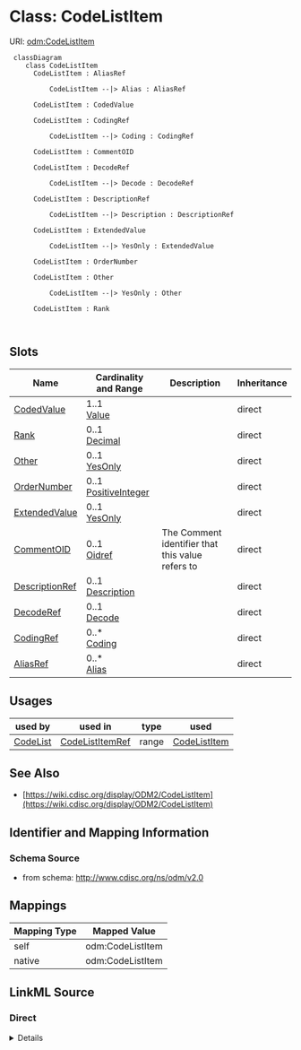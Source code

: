 # Class: CodeListItem



URI: [odm:CodeListItem](http://www.cdisc.org/ns/odm/v2.0/CodeListItem)



```mermaid
 classDiagram
    class CodeListItem
      CodeListItem : AliasRef
        
          CodeListItem --|> Alias : AliasRef
        
      CodeListItem : CodedValue
        
      CodeListItem : CodingRef
        
          CodeListItem --|> Coding : CodingRef
        
      CodeListItem : CommentOID
        
      CodeListItem : DecodeRef
        
          CodeListItem --|> Decode : DecodeRef
        
      CodeListItem : DescriptionRef
        
          CodeListItem --|> Description : DescriptionRef
        
      CodeListItem : ExtendedValue
        
          CodeListItem --|> YesOnly : ExtendedValue
        
      CodeListItem : OrderNumber
        
      CodeListItem : Other
        
          CodeListItem --|> YesOnly : Other
        
      CodeListItem : Rank
        
      
```




<!-- no inheritance hierarchy -->


## Slots

| Name | Cardinality and Range | Description | Inheritance |
| ---  | --- | --- | --- |
| [CodedValue](CodedValue.md) | 1..1 <br/> [Value](Value.md) |  | direct |
| [Rank](Rank.md) | 0..1 <br/> [Decimal](Decimal.md) |  | direct |
| [Other](Other.md) | 0..1 <br/> [YesOnly](YesOnly.md) |  | direct |
| [OrderNumber](OrderNumber.md) | 0..1 <br/> [PositiveInteger](PositiveInteger.md) |  | direct |
| [ExtendedValue](ExtendedValue.md) | 0..1 <br/> [YesOnly](YesOnly.md) |  | direct |
| [CommentOID](CommentOID.md) | 0..1 <br/> [Oidref](Oidref.md) | The Comment identifier that this value refers to | direct |
| [DescriptionRef](DescriptionRef.md) | 0..1 <br/> [Description](Description.md) |  | direct |
| [DecodeRef](DecodeRef.md) | 0..1 <br/> [Decode](Decode.md) |  | direct |
| [CodingRef](CodingRef.md) | 0..* <br/> [Coding](Coding.md) |  | direct |
| [AliasRef](AliasRef.md) | 0..* <br/> [Alias](Alias.md) |  | direct |





## Usages

| used by | used in | type | used |
| ---  | --- | --- | --- |
| [CodeList](CodeList.md) | [CodeListItemRef](CodeListItemRef.md) | range | [CodeListItem](CodeListItem.md) |






## See Also

* [https://wiki.cdisc.org/display/ODM2/CodeListItem](https://wiki.cdisc.org/display/ODM2/CodeListItem)

## Identifier and Mapping Information







### Schema Source


* from schema: http://www.cdisc.org/ns/odm/v2.0





## Mappings

| Mapping Type | Mapped Value |
| ---  | ---  |
| self | odm:CodeListItem |
| native | odm:CodeListItem |





## LinkML Source

<!-- TODO: investigate https://stackoverflow.com/questions/37606292/how-to-create-tabbed-code-blocks-in-mkdocs-or-sphinx -->

### Direct

<details>
```yaml
name: CodeListItem
from_schema: http://www.cdisc.org/ns/odm/v2.0
see_also:
- https://wiki.cdisc.org/display/ODM2/CodeListItem
slots:
- CodedValue
- Rank
- Other
- OrderNumber
- ExtendedValue
- CommentOID
- DescriptionRef
- DecodeRef
- CodingRef
- AliasRef
slot_usage:
  CodedValue:
    name: CodedValue
    domain_of:
    - CodeListItem
    range: value
    required: true
  Rank:
    name: Rank
    domain_of:
    - CodeListItem
    range: decimal
  Other:
    name: Other
    domain_of:
    - ItemRef
    - CodeListItem
    range: YesOnly
  OrderNumber:
    name: OrderNumber
    domain_of:
    - StudyEventGroupRef
    - StudyEventRef
    - ItemGroupRef
    - ItemRef
    - CodeListItem
    - Parameter
    - ReturnValue
    - StudyEndPointRef
    range: positiveInteger
  ExtendedValue:
    name: ExtendedValue
    domain_of:
    - CodeListItem
    range: YesOnly
  CommentOID:
    name: CommentOID
    domain_of:
    - MetaDataVersion
    - Standard
    - WhereClauseDef
    - StudyEventGroupDef
    - StudyEventDef
    - ItemGroupDef
    - ItemDef
    - CodeList
    - CodeListItem
    - MethodDef
    - ConditionDef
    - Coding
    range: oidref
  DescriptionRef:
    name: DescriptionRef
    domain_of:
    - Study
    - MetaDataVersion
    - ValueListDef
    - StudyEventGroupRef
    - StudyEventGroupDef
    - StudyEventDef
    - ItemGroupDef
    - Origin
    - ItemDef
    - CodeList
    - CodeListItem
    - MethodDef
    - ConditionDef
    - CommentDef
    - Protocol
    - StudyStructure
    - TrialPhase
    - StudyIndication
    - StudyIntervention
    - StudyObjective
    - StudyEndPoint
    - StudyTargetPopulation
    - StudyEstimand
    - IntercurrentEvent
    - SummaryMeasure
    - Arm
    - Epoch
    - TransitionTimingConstraint
    - AbsoluteTimingConstraint
    - RelativeTimingConstraint
    - DurationTimingConstraint
    - WorkflowDef
    - Criterion
    - ExceptionEvent
    - Organization
    - Location
    - ODMFileMetadata
    range: Description
    maximum_cardinality: 1
  DecodeRef:
    name: DecodeRef
    domain_of:
    - CodeListItem
    range: Decode
    maximum_cardinality: 1
  CodingRef:
    name: CodingRef
    multivalued: true
    domain_of:
    - StudyEventGroupDef
    - StudyEventDef
    - ItemGroupDef
    - Origin
    - SourceItems
    - SourceItem
    - ItemDef
    - CodeList
    - CodeListItem
    - StudyIndication
    - StudyIntervention
    - StudyTargetPopulation
    - StudyParameter
    - ParameterValue
    - Criterion
    - Annotation
    range: Coding
    inlined: true
    inlined_as_list: true
  AliasRef:
    name: AliasRef
    multivalued: true
    domain_of:
    - StudyEventDef
    - ItemGroupDef
    - ItemDef
    - CodeList
    - CodeListItem
    - MethodDef
    - ConditionDef
    - Protocol
    range: Alias
    inlined: true
    inlined_as_list: true
class_uri: odm:CodeListItem

```
</details>

### Induced

<details>
```yaml
name: CodeListItem
from_schema: http://www.cdisc.org/ns/odm/v2.0
see_also:
- https://wiki.cdisc.org/display/ODM2/CodeListItem
slot_usage:
  CodedValue:
    name: CodedValue
    domain_of:
    - CodeListItem
    range: value
    required: true
  Rank:
    name: Rank
    domain_of:
    - CodeListItem
    range: decimal
  Other:
    name: Other
    domain_of:
    - ItemRef
    - CodeListItem
    range: YesOnly
  OrderNumber:
    name: OrderNumber
    domain_of:
    - StudyEventGroupRef
    - StudyEventRef
    - ItemGroupRef
    - ItemRef
    - CodeListItem
    - Parameter
    - ReturnValue
    - StudyEndPointRef
    range: positiveInteger
  ExtendedValue:
    name: ExtendedValue
    domain_of:
    - CodeListItem
    range: YesOnly
  CommentOID:
    name: CommentOID
    domain_of:
    - MetaDataVersion
    - Standard
    - WhereClauseDef
    - StudyEventGroupDef
    - StudyEventDef
    - ItemGroupDef
    - ItemDef
    - CodeList
    - CodeListItem
    - MethodDef
    - ConditionDef
    - Coding
    range: oidref
  DescriptionRef:
    name: DescriptionRef
    domain_of:
    - Study
    - MetaDataVersion
    - ValueListDef
    - StudyEventGroupRef
    - StudyEventGroupDef
    - StudyEventDef
    - ItemGroupDef
    - Origin
    - ItemDef
    - CodeList
    - CodeListItem
    - MethodDef
    - ConditionDef
    - CommentDef
    - Protocol
    - StudyStructure
    - TrialPhase
    - StudyIndication
    - StudyIntervention
    - StudyObjective
    - StudyEndPoint
    - StudyTargetPopulation
    - StudyEstimand
    - IntercurrentEvent
    - SummaryMeasure
    - Arm
    - Epoch
    - TransitionTimingConstraint
    - AbsoluteTimingConstraint
    - RelativeTimingConstraint
    - DurationTimingConstraint
    - WorkflowDef
    - Criterion
    - ExceptionEvent
    - Organization
    - Location
    - ODMFileMetadata
    range: Description
    maximum_cardinality: 1
  DecodeRef:
    name: DecodeRef
    domain_of:
    - CodeListItem
    range: Decode
    maximum_cardinality: 1
  CodingRef:
    name: CodingRef
    multivalued: true
    domain_of:
    - StudyEventGroupDef
    - StudyEventDef
    - ItemGroupDef
    - Origin
    - SourceItems
    - SourceItem
    - ItemDef
    - CodeList
    - CodeListItem
    - StudyIndication
    - StudyIntervention
    - StudyTargetPopulation
    - StudyParameter
    - ParameterValue
    - Criterion
    - Annotation
    range: Coding
    inlined: true
    inlined_as_list: true
  AliasRef:
    name: AliasRef
    multivalued: true
    domain_of:
    - StudyEventDef
    - ItemGroupDef
    - ItemDef
    - CodeList
    - CodeListItem
    - MethodDef
    - ConditionDef
    - Protocol
    range: Alias
    inlined: true
    inlined_as_list: true
attributes:
  CodedValue:
    name: CodedValue
    from_schema: http://www.cdisc.org/ns/odm/v2.0
    rank: 1000
    alias: CodedValue
    owner: CodeListItem
    domain_of:
    - CodeListItem
    range: value
    required: true
  Rank:
    name: Rank
    from_schema: http://www.cdisc.org/ns/odm/v2.0
    rank: 1000
    alias: Rank
    owner: CodeListItem
    domain_of:
    - CodeListItem
    range: decimal
  Other:
    name: Other
    from_schema: http://www.cdisc.org/ns/odm/v2.0
    rank: 1000
    alias: Other
    owner: CodeListItem
    domain_of:
    - ItemRef
    - CodeListItem
    range: YesOnly
  OrderNumber:
    name: OrderNumber
    from_schema: http://www.cdisc.org/ns/odm/v2.0
    rank: 1000
    alias: OrderNumber
    owner: CodeListItem
    domain_of:
    - StudyEventGroupRef
    - StudyEventRef
    - ItemGroupRef
    - ItemRef
    - CodeListItem
    - Parameter
    - ReturnValue
    - StudyEndPointRef
    range: positiveInteger
  ExtendedValue:
    name: ExtendedValue
    from_schema: http://www.cdisc.org/ns/odm/v2.0
    rank: 1000
    alias: ExtendedValue
    owner: CodeListItem
    domain_of:
    - CodeListItem
    range: YesOnly
  CommentOID:
    name: CommentOID
    description: "The Comment identifier that this value refers to. Needed when the\
      \ WhereClause references Items across different domains.\n                The\
      \ Comment would define any join assumptions."
    from_schema: http://www.cdisc.org/ns/odm/v2.0
    rank: 1000
    alias: CommentOID
    owner: CodeListItem
    domain_of:
    - MetaDataVersion
    - Standard
    - WhereClauseDef
    - StudyEventGroupDef
    - StudyEventDef
    - ItemGroupDef
    - ItemDef
    - CodeList
    - CodeListItem
    - MethodDef
    - ConditionDef
    - Coding
    range: oidref
  DescriptionRef:
    name: DescriptionRef
    from_schema: http://www.cdisc.org/ns/odm/v2.0
    rank: 1000
    alias: DescriptionRef
    owner: CodeListItem
    domain_of:
    - Study
    - MetaDataVersion
    - ValueListDef
    - StudyEventGroupRef
    - StudyEventGroupDef
    - StudyEventDef
    - ItemGroupDef
    - Origin
    - ItemDef
    - CodeList
    - CodeListItem
    - MethodDef
    - ConditionDef
    - CommentDef
    - Protocol
    - StudyStructure
    - TrialPhase
    - StudyIndication
    - StudyIntervention
    - StudyObjective
    - StudyEndPoint
    - StudyTargetPopulation
    - StudyEstimand
    - IntercurrentEvent
    - SummaryMeasure
    - Arm
    - Epoch
    - TransitionTimingConstraint
    - AbsoluteTimingConstraint
    - RelativeTimingConstraint
    - DurationTimingConstraint
    - WorkflowDef
    - Criterion
    - ExceptionEvent
    - Organization
    - Location
    - ODMFileMetadata
    range: Description
    maximum_cardinality: 1
  DecodeRef:
    name: DecodeRef
    from_schema: http://www.cdisc.org/ns/odm/v2.0
    rank: 1000
    alias: DecodeRef
    owner: CodeListItem
    domain_of:
    - CodeListItem
    range: Decode
    maximum_cardinality: 1
  CodingRef:
    name: CodingRef
    from_schema: http://www.cdisc.org/ns/odm/v2.0
    rank: 1000
    multivalued: true
    alias: CodingRef
    owner: CodeListItem
    domain_of:
    - StudyEventGroupDef
    - StudyEventDef
    - ItemGroupDef
    - Origin
    - SourceItems
    - SourceItem
    - ItemDef
    - CodeList
    - CodeListItem
    - StudyIndication
    - StudyIntervention
    - StudyTargetPopulation
    - StudyParameter
    - ParameterValue
    - Criterion
    - Annotation
    range: Coding
    inlined: true
    inlined_as_list: true
  AliasRef:
    name: AliasRef
    from_schema: http://www.cdisc.org/ns/odm/v2.0
    rank: 1000
    multivalued: true
    alias: AliasRef
    owner: CodeListItem
    domain_of:
    - StudyEventDef
    - ItemGroupDef
    - ItemDef
    - CodeList
    - CodeListItem
    - MethodDef
    - ConditionDef
    - Protocol
    range: Alias
    inlined: true
    inlined_as_list: true
class_uri: odm:CodeListItem

```
</details>
